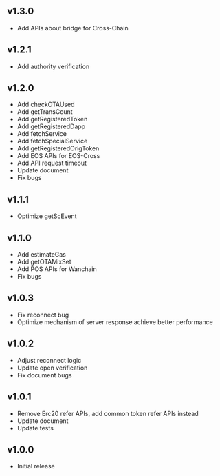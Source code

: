 ## v1.3.0
- Add APIs about bridge for Cross-Chain

## v1.2.1
- Add authority verification

## v1.2.0

- Add checkOTAUsed
- Add getTransCount
- Add getRegisteredToken
- Add getRegisteredDapp
- Add fetchService
- Add fetchSpecialService
- Add getRegisteredOrigToken
- Add EOS APIs for EOS-Cross
- Add API request timeout
- Update document
- Fix bugs

## v1.1.1

- Optimize getScEvent

## v1.1.0

- Add estimateGas
- Add getOTAMixSet
- Add POS APIs for Wanchain
- Fix bugs

## v1.0.3

- Fix reconnect bug
- Optimize mechanism of server response achieve better performance

## v1.0.2

- Adjust reconnect logic
- Update open verification
- Fix document bugs

## v1.0.1

- Remove Erc20 refer APIs, add common token refer APIs instead
- Update document
- Update tests

## v1.0.0

- Initial release
